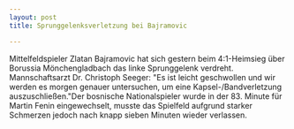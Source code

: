 ```yaml
---
layout: post
title: Sprunggelenksverletzung bei Bajramovic

---
```


Mittelfeldspieler Zlatan Bajramovic hat sich gestern beim 4:1-Heimsieg über Borussia Mönchengladbach das linke Sprunggelenk verdreht. Mannschaftsarzt Dr. Christoph Seeger: "Es ist leicht geschwollen und wir werden es morgen genauer untersuchen, um eine Kapsel-/Bandverletzung auszuschließen."Der bosnische Nationalspieler wurde in der 83. Minute für Martin Fenin eingewechselt, musste das Spielfeld aufgrund starker Schmerzen jedoch nach knapp sieben Minuten wieder verlassen.


